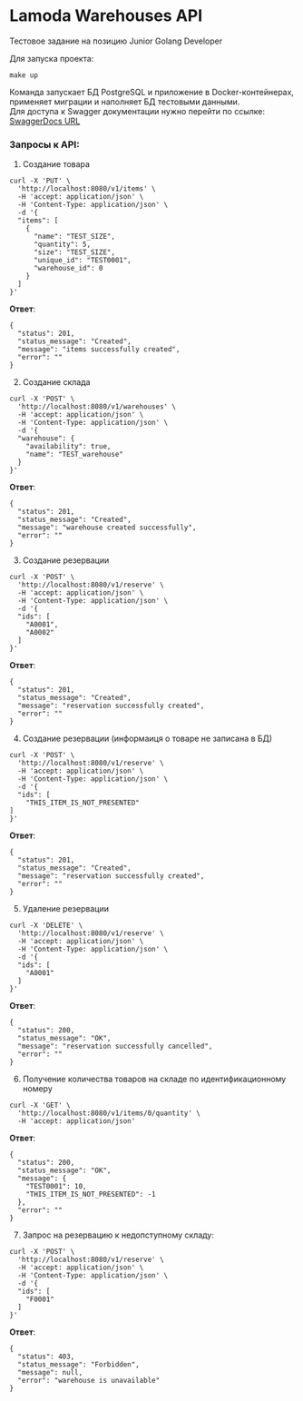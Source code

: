 # Lamoda Warehouses API
Тестовое задание на позицию Junior Golang Developer

Для запуска проекта:  
```
make up
```
Команда запускает БД PostgreSQL и приложение в Docker-контейнерах, применяет миграции и наполняет БД тестовыми данными.  
Для доступа к Swagger документации нужно перейти по ссылке:  
[SwaggerDocs URL](http://localhost:8080/swagger/index.html)

### Запросы к API:
1. Создание товара
```
curl -X 'PUT' \
  'http://localhost:8080/v1/items' \
  -H 'accept: application/json' \
  -H 'Content-Type: application/json' \
  -d '{
  "items": [
    {
      "name": "TEST_SIZE",
      "quantity": 5,
      "size": "TEST_SIZE",
      "unique_id": "TEST0001",
      "warehouse_id": 0
    }
  ]
}'
```
**Ответ**: 
```
{
  "status": 201,
  "status_message": "Created",
  "message": "items successfully created",
  "error": ""
}
```
2. Создание склада
```
curl -X 'POST' \
  'http://localhost:8080/v1/warehouses' \
  -H 'accept: application/json' \
  -H 'Content-Type: application/json' \
  -d '{
  "warehouse": {
    "availability": true,
    "name": "TEST_warehouse"
  }
}'
```
**Ответ**:
```
{
  "status": 201,
  "status_message": "Created",
  "message": "warehouse created successfully",
  "error": ""
}
```
3. Создание резервации
```
curl -X 'POST' \
  'http://localhost:8080/v1/reserve' \
  -H 'accept: application/json' \
  -H 'Content-Type: application/json' \
  -d '{
  "ids": [
    "A0001",
    "A0002"
  ]
}'
```
**Ответ**:
```
{
  "status": 201,
  "status_message": "Created",
  "message": "reservation successfully created",
  "error": ""
}
```
4. Создание резервации (информаиця о товаре не записана в БД)
```
curl -X 'POST' \
  'http://localhost:8080/v1/reserve' \
  -H 'accept: application/json' \
  -H 'Content-Type: application/json' \
  -d '{
  "ids": [
    "THIS_ITEM_IS_NOT_PRESENTED"  
]
}'
```
**Ответ**:
```
{
  "status": 201,
  "status_message": "Created",
  "message": "reservation successfully created",
  "error": ""
}
```
5. Удаление резервации
```
curl -X 'DELETE' \
  'http://localhost:8080/v1/reserve' \
  -H 'accept: application/json' \
  -H 'Content-Type: application/json' \
  -d '{
  "ids": [
    "A0001"
  ]
}'
```
**Ответ**:
```
{
  "status": 200,
  "status_message": "OK",
  "message": "reservation successfully cancelled",
  "error": ""
}
```
6. Получение количества товаров на складе по идентификационному номеру
```
curl -X 'GET' \
  'http://localhost:8080/v1/items/0/quantity' \
  -H 'accept: application/json'
```
**Ответ**:
```
{
  "status": 200,
  "status_message": "OK",
  "message": {
    "TEST0001": 10,
    "THIS_ITEM_IS_NOT_PRESENTED": -1
  },
  "error": ""
}
```
7. Запрос на резервацию к недопступному складу:
```
curl -X 'POST' \
  'http://localhost:8080/v1/reserve' \
  -H 'accept: application/json' \
  -H 'Content-Type: application/json' \
  -d '{
  "ids": [
    "F0001"
  ]
}'
```
**Ответ**:
```
{
  "status": 403,
  "status_message": "Forbidden",
  "message": null,
  "error": "warehouse is unavailable"
}
```

